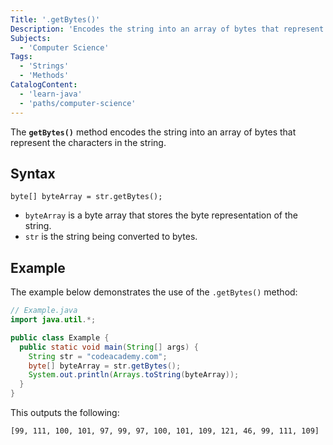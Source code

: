 ```yaml
---
Title: '.getBytes()'
Description: 'Encodes the string into an array of bytes that represent the characters in the string.'
Subjects:
  - 'Computer Science'
Tags:
  - 'Strings'
  - 'Methods'
CatalogContent:
  - 'learn-java'
  - 'paths/computer-science'
---
```


The **`getBytes()`** method encodes the string into an array of bytes that represent the characters in the string.

## Syntax

```pseudo
byte[] byteArray = str.getBytes();
```

- `byteArray` is a byte array that stores the byte representation of the string.
- `str` is the string being converted to bytes.

## Example

The example below demonstrates the use of the `.getBytes()` method:

```java
// Example.java
import java.util.*;

public class Example {
  public static void main(String[] args) {
    String str = "codeacademy.com";
    byte[] byteArray = str.getBytes();
    System.out.println(Arrays.toString(byteArray));
  }
}
```

This outputs the following:

```shell
[99, 111, 100, 101, 97, 99, 97, 100, 101, 109, 121, 46, 99, 111, 109]
```
